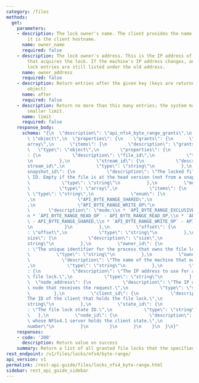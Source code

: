 ```yaml
---
category: /files
methods:
  get:
    parameters:
    - description: The lock owner's name. The client provides the name. Typically,
        it is the client hostname.
      name: owner_name
      required: false
    - description: The lock owner's address. This is the IP address of the machine
        that acquires the lock. If the machine's IP address changes, any existing
        lock entries are still listed under the old address.
      name: owner_address
      required: false
    - description: Return entries after the given key (keys are returned in the paging
        object)
      name: after
      required: false
    - description: Return no more than this many entries; the system may choose a
        smaller limit.
      name: limit
      required: false
    response_body:
      schema: "{\n  \"description\": \"api_nfs4_byte_range_grants\",\n  \"type\":\
        \ \"object\",\n  \"properties\": {\n    \"grants\": {\n      \"type\": \"\
        array\",\n      \"items\": {\n        \"description\": \"grants\",\n     \
        \   \"type\": \"object\",\n        \"properties\": {\n          \"file_id\"\
        : {\n            \"description\": \"file_id\",\n            \"type\": \"string\"\
        \n          },\n          \"stream_id\": {\n            \"description\": \"\
        stream_id\",\n            \"type\": \"string\"\n          },\n          \"\
        snapshot_id\": {\n            \"description\": \"The locked file's snapshot\
        \ ID. Empty if the file is at the head version (not from a snapshot).\",\n\
        \            \"type\": \"string\"\n          },\n          \"mode\": {\n \
        \           \"type\": \"array\",\n            \"items\": {\n             \
        \ \"type\": \"string\",\n              \"enum\": [\n                \"API_BYTE_RANGE_EXCLUSIVE\"\
        ,\n                \"API_BYTE_RANGE_SHARED\",\n                \"API_BYTE_RANGE_READ_OP\"\
        ,\n                \"API_BYTE_RANGE_WRITE_OP\"\n              ],\n       \
        \       \"description\": \"mode:\\n * `API_BYTE_RANGE_EXCLUSIVE` - API_BYTE_RANGE_EXCLUSIVE,\\\
        n * `API_BYTE_RANGE_READ_OP` - API_BYTE_RANGE_READ_OP,\\n * `API_BYTE_RANGE_SHARED`\
        \ - API_BYTE_RANGE_SHARED,\\n * `API_BYTE_RANGE_WRITE_OP` - API_BYTE_RANGE_WRITE_OP\"\
        \n            }\n          },\n          \"offset\": {\n            \"description\"\
        : \"offset\",\n            \"type\": \"string\"\n          },\n          \"\
        size\": {\n            \"description\": \"size\",\n            \"type\": \"\
        string\"\n          },\n          \"owner_id\": {\n            \"description\"\
        : \"The unique identifier for the process that owns the file lock.\",\n  \
        \          \"type\": \"string\"\n          },\n          \"owner_name\": {\n\
        \            \"description\": \"The name of the machine that owns the lock.\"\
        ,\n            \"type\": \"string\"\n          },\n          \"owner_address\"\
        : {\n            \"description\": \"The IP address to use for acquiring the\
        \ file lock.\",\n            \"type\": \"string\"\n          },\n        \
        \  \"node_address\": {\n            \"description\": \"The IP address of the\
        \ node that receives the request.\",\n            \"type\": \"string\"\n \
        \         },\n          \"client_id\": {\n            \"description\": \"\
        The ID of the client that holds the file lock.\",\n            \"type\": \"\
        string\"\n          },\n          \"state_id\": {\n            \"description\"\
        : \"The file lock state ID.\",\n            \"type\": \"string\"\n       \
        \   },\n          \"node_id\": {\n            \"description\": \"The node\
        \ whose NFSv4.1 server holds the client state.\",\n            \"type\": \"\
        number\"\n          }\n        }\n      }\n    }\n  }\n}"
    responses:
    - code: '200'
      description: Return value on success
    summary: Return a list of all granted file locks that the specified machine owns.
rest_endpoint: /v1/files/locks/nfs4/byte-range/
api_version: v1
permalink: /rest-api-guide/files/locks_nfs4_byte-range.html
sidebar: rest_api_guide_sidebar
---
```

